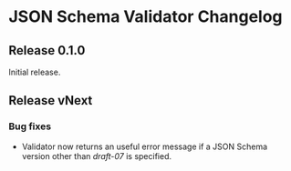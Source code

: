 # JSON Schema Validator Changelog

## Release 0.1.0
Initial release.

## Release vNext

### Bug fixes
  * Validator now returns an useful error message if a JSON Schema version other than _draft-07_ is specified. 

